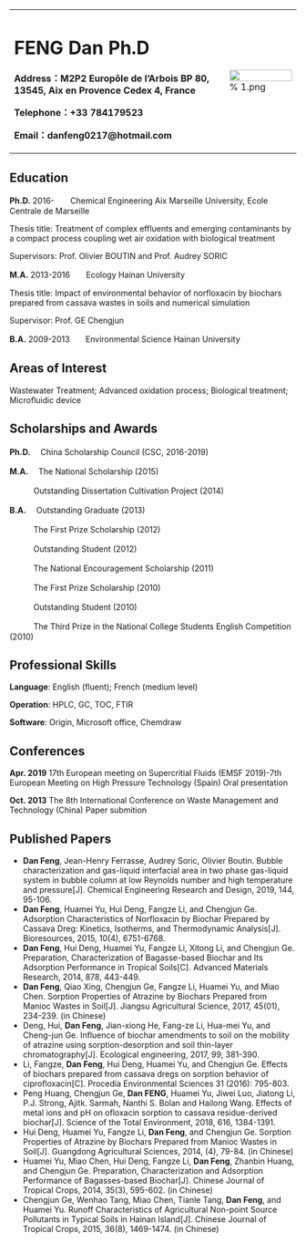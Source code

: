 <table border="0">
  <tr>
    <td width="75%">
      <h1>FENG Dan   Ph.D</h1>
      <p><b>Address：M2P2 Europôle de l’Arbois BP 80, 13545, Aix en Provence Cedex 4, France</b></p>
      <p><b>Telephone：+33 784179523</b></p>
      <p><b>Email：danfeng0217@hotmail.com</b></p>
    </td>
    <td width="25%">
      <img src="/zhengjianzhao.jpg" width="100%">      % 1.png
    </td>
  </tr>
</table>

## Education
**Ph.D.**  2016-　　Chemical Engineering Aix Marseille University, Ecole Centrale de Marseille

Thesis title: Treatment of complex effluents and emerging contaminants by a compact process coupling wet air oxidation with biological treatment 

Supervisors: Prof. Olivier BOUTIN and Prof. Audrey SORIC

**M.A.**  2013-2016　　Ecology  Hainan University

Thesis title: Impact of environmental behavior of norfloxacin by biochars prepared from cassava wastes in soils and numerical simulation

Supervisor: Prof. GE Chengjun

**B.A.**  2009-2013　　Environmental Science  Hainan University
## Areas of Interest
Wastewater Treatment; Advanced oxidation process; Biological treatment; Microfluidic device
## Scholarships and Awards
**Ph.D.**    　China Scholarship Council (CSC, 2016-2019)

**M.A.**     　The National Scholarship (2015)      

　　　Outstanding Dissertation Cultivation Project (2014)

**B.A.**     　Outstanding Graduate (2013)

　　　The First Prize Scholarship (2012)

　　　Outstanding Student (2012)

　　　The National Encouragement Scholarship (2011)

　　　The First Prize Scholarship (2010)

　　　Outstanding Student (2010)

　　　The Third Prize in the National College Students English Competition (2010)
## Professional Skills
**Language**:  English (fluent); French (medium level)

**Operation**: HPLC, GC, TOC, FTIR

**Software**: Origin, Microsoft office, Chemdraw
## Conferences
**Apr. 2019** 17th European meeting on Supercritial Fluids (EMSF 2019)-7th European Meeting on High Pressure Technology (Spain) Oral presentation

**Oct. 2013**	The 8th International Conference on Waste Management and Technology (China)  Paper submition
## Published Papers
- **Dan Feng**, Jean-Henry Ferrasse, Audrey Soric, Olivier Boutin. Bubble characterization and gas-liquid interfacial area in two phase gas-liquid system in bubble column at low Reynolds number and high temperature and pressure[J]. Chemical Engineering Research and Design, 2019, 144, 95-106.
-  **Dan Feng**, Huamei Yu, Hui Deng, Fangze Li, and Chengjun Ge. Adsorption Characteristics of Norfloxacin by Biochar Prepared by Cassava Dreg: Kinetics, Isotherms, and Thermodynamic Analysis[J]. Bioresources, 2015, 10(4), 6751-6768.
- **Dan Feng**, Hui Deng, Huamei Yu, Fangze Li, Xitong Li, and Chengjun Ge. Preparation, Characterization of Bagasse-based Biochar and Its Adsorption Performance in Tropical Soils[C]. Advanced Materials Research, 2014, 878, 443-449.
- **Dan Feng**, Qiao Xing, Chengjun Ge, Fangze Li, Huamei Yu, and Miao Chen. Sorption Properties of Atrazine by Biochars Prepared from Manioc Wastes in Soil[J]. Jiangsu Agricultural Science, 2017, 45(01), 234-239. (in Chinese)
- Deng, Hui, **Dan Feng**, Jian-xiong He, Fang-ze Li, Hua-mei Yu, and Cheng-jun Ge. Influence of biochar amendments to soil on the mobility of atrazine using sorption-desorption and soil thin-layer chromatography[J]. Ecological engineering, 2017, 99, 381-390.
- Li, Fangze, **Dan Feng**, Hui Deng, Huamei Yu, and Chengjun Ge. Effects of biochars prepared from cassava dregs on sorption behavior of ciprofloxacin[C]. Procedia Environmental Sciences 31 (2016): 795-803.
- Peng Huang, Chengjun Ge, **Dan FENG**, Huamei Yu, Jiwei Luo, Jiatong Li, P.J. Strong, Ajitk. Sarmah, Nanthi S. Bolan and Hailong Wang. Effects of metal ions and pH on ofloxacin sorption to cassava residue-derived biochar[J]. Science of the Total Environment, 2018, 616, 1384-1391.
- Hui Deng, Huamei Yu, Fangze Li, **Dan Feng**, and Chengjun Ge. Sorption Properties of Atrazine by Biochars Prepared from Manioc Wastes in Soil[J]. Guangdong Agricultural Sciences, 2014, (4), 79-84. (in Chinese)
- Huamei Yu, Miao Chen, Hui Deng, Fangze Li, **Dan Feng**, Zhanbin Huang, and Chengjun Ge. Preparation, Characterization and Adsorption Performance of Bagasses-based Biochar[J]. Chinese Journal of Tropical Crops, 2014, 35(3), 595-602. (in Chinese)
- Chengjun Ge, Wenhao Tang, Miao Chen, Tianle Tang, **Dan Feng**, and Huamei Yu. Runoff Characteristics of Agricultural Non-point Source Pollutants in Typical Soils in Hainan Island[J]. Chinese Journal of Tropical Crops, 2015, 36(8), 1469-1474. (in Chinese)


